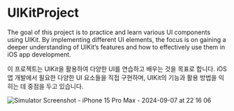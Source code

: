 # UIKitProject

The goal of this project is to practice and learn various UI components using UIKit. By implementing different UI elements, the focus is on gaining a deeper understanding of UIKit’s features and how to effectively use them in iOS app development.

이 프로젝트는 UIKit을 활용하여 다양한 UI를 연습하고 배우는 것을 목표로 합니다. iOS 앱 개발에서 필요한 다양한 UI 요소들을 직접 구현하며, UIKit의 기능과 활용 방법을 익히는 데 중점을 두고 있습니다.

![Simulator Screenshot - iPhone 15 Pro Max - 2024-09-07 at 22 16 06](https://github.com/user-attachments/assets/420465bb-f328-48da-9c71-e8422a353e3a)
